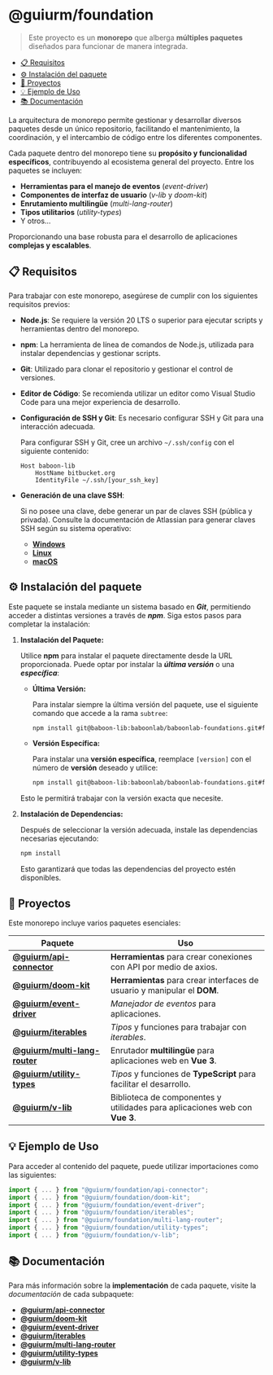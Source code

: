 # @guiurm/foundation

> Este proyecto es un **monorepo** que alberga **múltiples paquetes** diseñados para funcionar de manera integrada.

- [📋 Requisitos](#requisitos)
- [⚙️ Instalación del paquete](#instalacion)
- [📂 Proyectos](#proyectos)
- [💡 Ejemplo de Uso](#ejemplos)
- [📚 Documentación](#documentacion)

La arquitectura de monorepo permite gestionar y desarrollar diversos paquetes desde un único repositorio, facilitando el mantenimiento, la coordinación, y el intercambio de código entre los diferentes componentes.

Cada paquete dentro del monorepo tiene su **propósito y funcionalidad específicos**, contribuyendo al ecosistema general del proyecto. Entre los paquetes se incluyen:

- **Herramientas para el manejo de eventos** (_event-driver_)
- **Componentes de interfaz de usuario** (_v-lib_ y _doom-kit_)
- **Enrutamiento multilingüe** (_multi-lang-router_)
- **Tipos utilitarios** (_utility-types_)
- Y otros...

Proporcionando una base robusta para el desarrollo de aplicaciones **complejas y escalables**.

<a id="requisitos"></a>

## 📋 Requisitos

Para trabajar con este monorepo, asegúrese de cumplir con los siguientes requisitos previos:

- **Node.js**: Se requiere la versión 20 LTS o superior para ejecutar scripts y herramientas dentro del monorepo.
- **npm**: La herramienta de línea de comandos de Node.js, utilizada para instalar dependencias y gestionar scripts.
- **Git**: Utilizado para clonar el repositorio y gestionar el control de versiones.
- **Editor de Código**: Se recomienda utilizar un editor como Visual Studio Code para una mejor experiencia de desarrollo.

- **Configuración de SSH y Git**: Es necesario configurar SSH y Git para una interacción adecuada.

    Para configurar SSH y Git, cree un archivo `~/.ssh/config` con el siguiente contenido:

    ```config
    Host baboon-lib
        HostName bitbucket.org
        IdentityFile ~/.ssh/[your_ssh_key]
    ```

- **Generación de una clave SSH**:

    Si no posee una clave, debe generar un par de claves SSH (pública y privada). Consulte la documentación de Atlassian para generar claves SSH según su sistema operativo:

    - **[Windows](https://support.atlassian.com/bitbucket-cloud/docs/set-up-personal-ssh-keys-on-windows/)**
    - **[Linux](https://support.atlassian.com/bitbucket-cloud/docs/set-up-personal-ssh-keys-on-linux/)**
    - **[macOS](https://support.atlassian.com/bitbucket-cloud/docs/set-up-personal-ssh-keys-on-macos/)**

<a id="instalacion"></a>

## ⚙️ Instalación del paquete

Este paquete se instala mediante un sistema basado en **_Git_**, permitiendo acceder a distintas versiones a través de **_npm_**. Siga estos pasos para completar la instalación:

1. **Instalación del Paquete:**

    Utilice **npm** para instalar el paquete directamente desde la URL proporcionada. Puede optar por instalar la **_última versión_** o una **_específica_**:

    - **Última Versión:**

        Para instalar siempre la última versión del paquete, use el siguiente comando que accede a la rama `subtree`:

        ```bash
        npm install git@baboon-lib:baboonlab/baboonlab-foundations.git#foundation
        ```

    - **Versión Específica:**

        Para instalar una **versión específica**, reemplace `[version]` con el número de **versión** deseado y utilice:

        ```bash
        npm install git@baboon-lib:baboonlab/baboonlab-foundations.git#foundation-[version]
        ```

    Esto le permitirá trabajar con la versión exacta que necesite.

2. **Instalación de Dependencias:**

    Después de seleccionar la versión adecuada, instale las dependencias necesarias ejecutando:

    ```bash
    npm install
    ```

    Esto garantizará que todas las dependencias del proyecto estén disponibles.

<a id="proyectos"></a>

## 📂 Proyectos

Este monorepo incluye varios paquetes esenciales:

| Paquete                                                      | Uso                                                                         |
| ------------------------------------------------------------ | --------------------------------------------------------------------------- |
| **[@guiurm/api-connector](packages/api-connector/)**         | **Herramientas** para crear conexiones con API por medio de axios.          |
| **[@guiurm/doom-kit](packages/doom-kit/)**                   | **Herramientas** para crear interfaces de usuario y manipular el **DOM**.   |
| **[@guiurm/event-driver](packages/event-driver/)**           | _Manejador de eventos_ para aplicaciones.                                   |
| **[@guiurm/iterables](packages/iterables/)**                 | _Tipos_ y funciones para trabajar con _iterables_.                          |
| **[@guiurm/multi-lang-router](packages/multi-lang-router/)** | Enrutador **multilingüe** para aplicaciones web en **Vue 3**.               |
| **[@guiurm/utility-types](packages/utility-types/)**         | _Tipos_ y funciones de **TypeScript** para facilitar el desarrollo.         |
| **[@guiurm/v-lib](packages/v-lib/)**                         | Biblioteca de componentes y utilidades para aplicaciones web con **Vue 3**. |

<a id="ejemplos"></a>

## 💡 Ejemplo de Uso

Para acceder al contenido del paquete, puede utilizar importaciones como las siguientes:

```typescript
import { ... } from "@guiurm/foundation/api-connector";
import { ... } from "@guiurm/foundation/doom-kit";
import { ... } from "@guiurm/foundation/event-driver";
import { ... } from "@guiurm/foundation/iterables";
import { ... } from "@guiurm/foundation/multi-lang-router";
import { ... } from "@guiurm/foundation/utility-types";
import { ... } from "@guiurm/foundation/v-lib";
```

<a id="documentacion"></a>

## 📚 Documentación

Para más información sobre la **implementación** de cada paquete, visite la _documentación_ de cada subpaquete:

- **[@guiurm/api-connector](packages/api-connector/README.md)**
- **[@guiurm/doom-kit](packages/doom-kit/README.md)**
- **[@guiurm/event-driver](packages/event-driver/README.md)**
- **[@guiurm/iterables](packages/iterables/README.md)**
- **[@guiurm/multi-lang-router](packages/multi-lang-router/README.md)**
- **[@guiurm/utility-types](packages/utility-types/README.md)**
- **[@guiurm/v-lib](packages/v-lib/README.md)**
